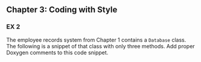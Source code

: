 ## Chapter 3: Coding with Style

### EX 2

The employee records system from Chapter 1 contains a `Database` class. The following is a snippet of that class with only three methods. Add proper Doxygen comments to this code snippet. 